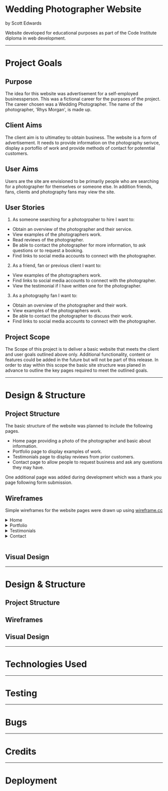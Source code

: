 # Wedding Photographer Website
by Scott Edwards


Website developed for educational purposes as part of the Code Institute diploma in web development.

- - -

# Project Goals

## Purpose

The idea for this website was advertisement for a self-employed businessperson. This was a fictional career for the purpsoes of the project. The career chosen was a Wedding Photographer. The name of the photographer, 'Rhys Morgan', is made up. 

## Client Aims

The client aim is to ultimatley to obtain business. The website is a form of advertisement. It needs to provide information on the photography serivce, display a portoflio of work and provide methods of contact for potenntial customers. 

## User Aims

Users are the site are envisioned to be primarily people who are searching for a photographer for themselves or someone else. In addition friends, fans, clients and photography fans may view the site. 

## User Stories

1) As someone searching for a photogrpaher to hire I want to:

- Obtain an overview of the photographer and their service.
- View examples of the photographers work.
- Read reviews of the photographer.
- Be able to contact the photographer for more information, to ask questions or to request a booking. 
- Find links to social media accounts to connect with the photographer.

2) As a friend, fan or previous client I want to:

- View examples of the photographers work.
- Find links to social media accounts to connect with the photographer.
- View the testimonial if I have written one for the photographer. 

3) As a photography fan I want to:

- Obtain an overview of the photographer and their work.
- View examples of the photographers work.
- Be able to contact the photographer to discuss their work.
- Find links to social media accounts to connect with the photographer.

## Project Scope

The Scope of this project is to deliver a basic website that meets the client and user goals outlined above only. Additional functionality, content or features could be added in the future but will not be part of this release. In order to stay within this scope the basic site structure was planed in advance to outline the key pages required to meet the outlined goals. 

- - -

# Design & Structure

## Project Structure

The basic structure of the website was planned to include the following pages.

- Home page providing a photo of the photographer and basic about information.
- Portfolio page to display examples of work. 
- Testimonials page to display reviews from prior customers.
- Contact page to allow people to request business and ask any questions they may have. 

One additional page was added during development which was a thank you page following form submission. 

## Wireframes

Simple wireframes for the website pages were drawn up using [wireframe.cc](https://wireframe.cc/)

<details><summary>Home</summary>
<img src="assets/images/readme/wireframe-index.jpg">
</details>

<details><summary>Portfolio</summary>
<img src="assets/images/readme/wireframe-portfolio.jpg">
</details>

<details><summary>Testimonials</summary>
<img src="assets/images/readme/wireframe-testimonials.jpg">
</details>

<details><summary>Contact</summary>
<img src="assets/images/readme/wireframe-contact.jpg">
</details>

<br>

## Visual Design

- - -

# Design & Structure

## Project Structure

## Wireframes

## Visual Design

- - -

# Technologies Used

- - -

# Testing

- - -

# Bugs 

- - -

# Credits

- - -

# Deployment